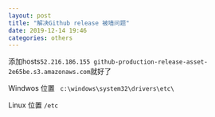 ```yaml
---
layout: post
title: "解决Github release 被墙问题"
date: 2019-12-14 19:46
categories: others
---
```


添加hosts`52.216.186.155 github-production-release-asset-2e65be.s3.amazonaws.com`就好了

Windwos 位置 ` c:\windows\system32\drivers\etc\`

Linux 位置 `/etc`



